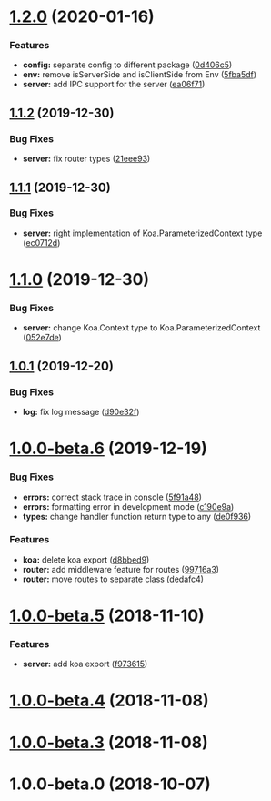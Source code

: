 # [1.2.0](https://github.com/banejs/framework/compare/v1.1.2...v1.2.0) (2020-01-16)


### Features

* **config:** separate config to different package ([0d406c5](https://github.com/banejs/framework/commit/0d406c5318f5961b778d943a62ac1d4cf6dafbae))
* **env:** remove isServerSide and isClientSide from Env ([5fba5df](https://github.com/banejs/framework/commit/5fba5dfa14746b612aaefaf48860038843cc860d))
* **server:** add IPC support for the server ([ea06f71](https://github.com/banejs/framework/commit/ea06f71b877ac862e0ad8c0797dbff6b5e208f7d))



## [1.1.2](https://github.com/banejs/framework/compare/v1.1.1...v1.1.2) (2019-12-30)


### Bug Fixes

* **server:** fix router types ([21eee93](https://github.com/banejs/framework/commit/21eee9351d78095a8e624f722f7fa15b06c1129f))



## [1.1.1](https://github.com/banejs/framework/compare/v1.1.0...v1.1.1) (2019-12-30)


### Bug Fixes

* **server:** right implementation of Koa.ParameterizedContext type ([ec0712d](https://github.com/banejs/framework/commit/ec0712d31faab7725fba773b2093d449bf064b5c))



# [1.1.0](https://github.com/banejs/framework/compare/v1.0.1...v1.1.0) (2019-12-30)


### Bug Fixes

* **server:** change Koa.Context type to Koa.ParameterizedContext ([052e7de](https://github.com/banejs/framework/commit/052e7de58a731775574a3e18a8726bc6d900ece3))



## [1.0.1](https://github.com/banejs/framework/compare/v1.0.0-beta.6...v1.0.1) (2019-12-20)


### Bug Fixes

* **log:** fix log message ([d90e32f](https://github.com/banejs/framework/commit/d90e32f58272de4ebefb2aae81e07443fcd8ac5c))



# [1.0.0-beta.6](https://github.com/banejs/framework/compare/v1.0.0-beta.5...v1.0.0-beta.6) (2019-12-19)


### Bug Fixes

* **errors:** correct stack trace in console ([5f91a48](https://github.com/banejs/framework/commit/5f91a484e4d32294c5fec705eac47b404de28bf3))
* **errors:** formatting error in development mode ([c190e9a](https://github.com/banejs/framework/commit/c190e9a75fc351369dd9cfb016691e0c29be80ba))
* **types:** change handler function return type to any ([de0f936](https://github.com/banejs/framework/commit/de0f93668f850445340775d76de66e016b6148ea))


### Features

* **koa:** delete koa export ([d8bbed9](https://github.com/banejs/framework/commit/d8bbed9b87fd9c567a621d17232c960217b9ae93))
* **router:** add middleware feature for routes ([99716a3](https://github.com/banejs/framework/commit/99716a3af9f6b15fe38d571172f710c0a8459c63))
* **router:** move routes to separate class ([dedafc4](https://github.com/banejs/framework/commit/dedafc421876b3104ba680fcd8a29bf071042141))



# [1.0.0-beta.5](https://github.com/banejs/framework/compare/v1.0.0-beta.4...v1.0.0-beta.5) (2018-11-10)


### Features

* **server:** add koa export ([f973615](https://github.com/banejs/framework/commit/f97361588ab97ee03d631533331e83a7ea5e7770))



# [1.0.0-beta.4](https://github.com/banejs/framework/compare/1.0.0-beta.3...v1.0.0-beta.4) (2018-11-08)



# [1.0.0-beta.3](https://github.com/banejs/framework/compare/1.0.0-beta.0...1.0.0-beta.3) (2018-11-08)



# 1.0.0-beta.0 (2018-10-07)



